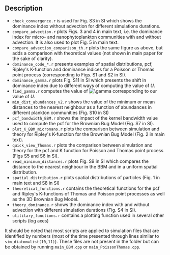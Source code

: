 ## Description

* `check_convergence.r` is used for Fig. S3 in SI which shows the dominance index without advection for different simulations durations.
* `compare_advection.r` plots Figs. 3 and 4 in main text, i.e. the dominance index for micro- and nanophytoplankton communities with and without advection. It is also used to plot Fig. 5 in main text.
* `compare_advection_comparison_th.r` plots the same figure as above, but adds a comparison with theoretical values (not shown in main paper for the sake of clarity).
* `dominance_code_*.r` presents examples of spatial distributions, pcf, Ripley's K-function and dominance indices for a Poisson or Thomas point process (corresponding to Figs. S1 and S2 in SI). 
* `dominance_gamma.r` plots Fig. S11 in SI which presents the shift in dominance index due to different ways of computing the value of _U_.
* `find_gamma.r` computes the value of ![\gamma](https://latex.codecogs.com/svg.latex?\gamma) corresponding to our value of _U_.
* `min_dist_abundances_v2.r` shows the value of the minimum or mean distances to the nearest neighbour as a function of abundances in different plankton communities (Fig. S10 in SI)
* `pcf_bandwidth_BBM.r` shows the impact of the kernel bandwidth value used to compute the pcf for the Brownian Bug Model (Fig. S7 in SI).
* `plot_K_BBM_micronano.r` plots the comparison between simulation and theory for Ripley's K-function for the Brownian Bug Model (Fig. 2 in main text).
* `quick_view_Thomas.r` plots the comparison between simulation and theory for the pcf and K function for Poisson and Thomas point process (Figs S5 and S6 in SI).
* `read_minimum_distances.r` plots Fig. S9 in SI which compares the distance to the nearest neighbour in the BBM and in a uniform spatial distribution.
* `spatial_distribution.r` plots spatial distributions of particles (Fig. 1 in main text and S8 in SI)
* `theoretical_functions.r` contains the theoretical functions for the pcf and Ripley's K-functions of Thomas and Poisson point processes as well as the 3D Brownian Bug Model.
* `theory_dominance.r` shows the dominance index with and without advection with different simulation durations (Fig. S4 in SI).
* `utilitary_functions.r` contains a plotting function used in several other scripts (log axes)

It should be noted that most scripts are applied to simulation files that are identified by numbers (most of the time presented through lines similar to `sim_diatom=list(10,11)`). These files are not present in the folder but can be obtained by running `main_BBM.cpp` or `main_PoissonThomas.cpp`.
